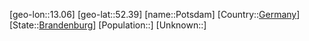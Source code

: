 ﻿---
location: [52.39,13.06]
type: City
tags:
- geo/City


SpocWebEntityId: 33493
isDeleted: false
confidential: public

---
[geo-lon::13.06]
[geo-lat::52.39]
[name::Potsdam]
[Country::[Germany](geo/Continent/Europe/Germany.md)]
[State::[Brandenburg](geo/Continent/Europe/Germany/Brandenburg.md)]
[Population::]
[Unknown::]


